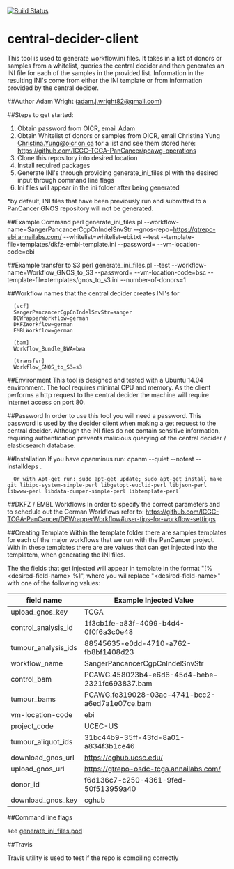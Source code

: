 [![Build Status](https://travis-ci.org/ICGC-TCGA-PanCancer/central-decider-client.svg?branch=develop)](https://travis-ci.org/ICGC-TCGA-PanCancer/central-decider-client)

# central-decider-client
This tool is used to generate workflow.ini files. It takes in a list of donors or samples from a whitelist, queries the central decider and then generates an INI file for each of the samples in the provided list. Information in the resulting INI's come from either the INI template or from information provided by the central decider. 

##Author
Adam Wright (adam.j.wright82@gmail.com)

##Steps to get started:
1.  Obtain password from OICR, email Adam
2.  Obtain Whitelist of donors or samples from OICR, email Christina Yung <Christina.Yung@oicr.on.ca> for a list and see them stored here: https://github.com/ICGC-TCGA-PanCancer/pcawg-operations
3.  Clone this repository into desired location
4.  Install required packages
5.  Generate INI's through providing generate_ini_files.pl with the desired input through command line flags
6.  Ini files will appear in the ini folder after being generated

*by default, INI files that have been previously run and submitted to a PanCancer GNOS repository will not be generated.

##Example Command 
      perl generate_ini_files.pl --workflow-name=SangerPancancerCgpCnIndelSnvStr --gnos-repo=https://gtrepo-ebi.annailabs.com/ --whitelist=whitelist-ebi.txt --test --template-file=templates/dkfz-embl-template.ini --password=<password> --vm-location-code=ebi

##Example transfer to S3
      perl generate_ini_files.pl --test --workflow-name=Workflow_GNOS_to_S3 --password=<password> --vm-location-code=bsc --template-file=templates/gnos_to_s3.ini --number-of-donors=1

##Workflow names that the central decider creates INI's for

      [vcf]
      SangerPancancerCgpCnIndelSnvStr=sanger
      DEWrapperWorkflow=german
      DKFZWorkflow=german
      EMBLWorkflow=german

      [bam]
      Workflow_Bundle_BWA=bwa

      [transfer]
      Workflow_GNOS_to_S3=s3

##Environment
This tool is designed and tested with a Ubuntu 14.04 environment. The tool requires minimal CPU and memory. As the client performs a http request to the central decider the machine will require internet access on port 80. 
      
##Password
In order to use this tool you will need a password. This password is used by the decider client when making a get request to the central decider. Although the INI files do not contain sensitive information, requiring authentication prevents malicious querying of the central decider / elasticsearch database. 

##Installation
      If you have cpanminus run: cpanm --quiet --notest --installdeps .

      Or with Apt-get run: sudo apt-get update; sudo apt-get install make git libipc-system-simple-perl libgetopt-euclid-perl libjson-perl libwww-perl libdata-dumper-simple-perl libtemplate-perl 

##DKFZ / EMBL Workflows
In order to specify the correct parameters and to schedule out the German Workflows refer to: 
https://github.com/ICGC-TCGA-PanCancer/DEWrapperWorkflow#user-tips-for-workflow-settings

##Creating Template
Within the template folder there are samples templates for each of the major workflows that we run with the PanCancer project. With in these templates there are are values that can get injected into the templatem, when generating the INI files. 

The the fields that get injected will appear in template in the format "[% \<desired-field-name\> %]", where you wil replace "\<desired-field-name\>" with one of the following values:

| field name    | Example Injected Value   |
| ------------- |----------------|
| upload_gnos_key | TCGA |
| control_analysis_id | 1f3cb1fe-a83f-4099-b4d4-0f0f6a3c0e48 |
| tumour_analysis_ids | 88545635-e0dd-4710-a762-fb8bf1408d23 |
| workflow_name | SangerPancancerCgpCnIndelSnvStr |
| control_bam | PCAWG.458023b4-e6d6-45d4-bebe-2321fc693837.bam |
| tumour_bams | PCAWG.fe319028-03ac-4741-bcc2-a6ed7a1e07ce.bam |
| vm-location-code | ebi |
| project_code | UCEC-US |
| tumour_aliquot_ids | 31bc44b9-35ff-43fd-8a01-a834f3b1ce46 |
| download_gnos_url | https://cghub.ucsc.edu/ |
| upload_gnos_url | https://gtrepo-osdc-tcga.annailabs.com/ |
| donor_id | f6d136c7-c250-4361-9fed-50f513959a40 |
| download_gnos_key | cghub |

##Command line flags

see [generate_ini_files.pod](generate_ini_files.pod) 

##Travis

Travis utility is used to test if the repo is compiling correctly
